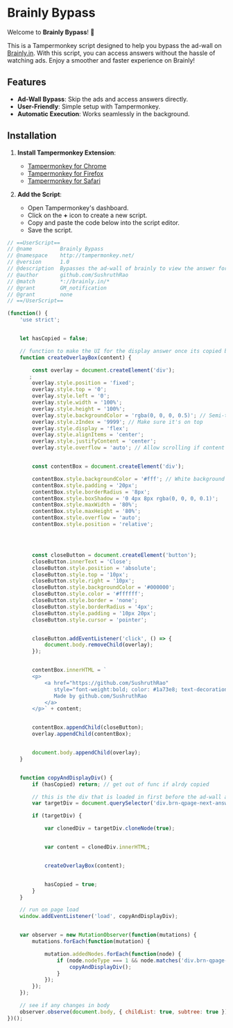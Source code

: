 # Brainly Bypass

Welcome to **Brainly Bypass**! 🚀

This is a Tampermonkey script designed to help you bypass the ad-wall on [Brainly.in](https://brainly.in). With this script, you can access answers without the hassle of watching ads. Enjoy a smoother and faster experience on Brainly!

## Features

- **Ad-Wall Bypass**: Skip the ads and access answers directly.
- **User-Friendly**: Simple setup with Tampermonkey.
- **Automatic Execution**: Works seamlessly in the background.

## Installation

1. **Install Tampermonkey Extension**:
   - [Tampermonkey for Chrome](https://chrome.google.com/webstore/detail/tampermonkey/dhdgffkkebhmkfjojejmpbldmpobfkfo)
   - [Tampermonkey for Firefox](https://addons.mozilla.org/en-US/firefox/addon/tampermonkey/)
   - [Tampermonkey for Safari](https://apps.apple.com/us/app/tampermonkey/id1482490089)

2. **Add the Script**:
   - Open Tampermonkey's dashboard.
   - Click on the **+** icon to create a new script.
   - Copy and paste the code below into the script editor.
   - Save the script.

```javascript
// ==UserScript==
// @name         Brainly Bypass
// @namespace    http://tampermonkey.net/
// @version      1.0
// @description  Bypasses the ad-wall of brainly to view the answer for free !
// @author       github.com/SushruthRao
// @match        *://brainly.in/*
// @grant        GM_notification
// @grant        none
// ==/UserScript==

(function() {
    'use strict';


    let hasCopied = false;

    // function to make the UI for the display answer once its copied by the copy function
    function createOverlayBox(content) {

        const overlay = document.createElement('div');
       ;
        overlay.style.position = 'fixed';
        overlay.style.top = '0';
        overlay.style.left = '0';
        overlay.style.width = '100%';
        overlay.style.height = '100%';
        overlay.style.backgroundColor = 'rgba(0, 0, 0, 0.5)'; // Semi-transparent background
        overlay.style.zIndex = '9999'; // Make sure it's on top
        overlay.style.display = 'flex';
        overlay.style.alignItems = 'center';
        overlay.style.justifyContent = 'center';
        overlay.style.overflow = 'auto'; // Allow scrolling if content is too large


        const contentBox = document.createElement('div');

        contentBox.style.backgroundColor = '#fff'; // White background for the content box
        contentBox.style.padding = '20px';
        contentBox.style.borderRadius = '8px';
        contentBox.style.boxShadow = '0 4px 8px rgba(0, 0, 0, 0.1)';
        contentBox.style.maxWidth = '80%';
        contentBox.style.maxHeight = '80%';
        contentBox.style.overflow = 'auto';
        contentBox.style.position = 'relative';




        const closeButton = document.createElement('button');
        closeButton.innerText = 'Close';
        closeButton.style.position = 'absolute';
        closeButton.style.top = '10px';
        closeButton.style.right = '10px';
        closeButton.style.backgroundColor = '#000000';
        closeButton.style.color = '#ffffff';
        closeButton.style.border = 'none';
        closeButton.style.borderRadius = '4px';
        closeButton.style.padding = '10px 20px';
        closeButton.style.cursor = 'pointer';


        closeButton.addEventListener('click', () => {
            document.body.removeChild(overlay);
        });


        contentBox.innerHTML = `
        <p>
            <a href="https://github.com/SushruthRao"
               style="font-weight:bold; color: #1a73e8; text-decoration: none;">
               Made by github.com/SushruthRao
            </a>
        </p>` + content;


        contentBox.appendChild(closeButton);
        overlay.appendChild(contentBox);


        document.body.appendChild(overlay);
    }


    function copyAndDisplayDiv() {
        if (hasCopied) return; // get out of func if alrdy copied

        // this is the div that is loaded in first before the ad-wall adds a block to it
        var targetDiv = document.querySelector('div.brn-qpage-next-answer-box__content.js-answer-content-section');

        if (targetDiv) {

            var clonedDiv = targetDiv.cloneNode(true);


            var content = clonedDiv.innerHTML;


            createOverlayBox(content);


            hasCopied = true;
        }
    }

    // run on page load
    window.addEventListener('load', copyAndDisplayDiv);


    var observer = new MutationObserver(function(mutations) {
        mutations.forEach(function(mutation) {

            mutation.addedNodes.forEach(function(node) {
                if (node.nodeType === 1 && node.matches('div.brn-qpage-next-answer-box__content.js-answer-content-section')) {
                    copyAndDisplayDiv();
                }
            });
        });
    });

    // see if any changes in body
    observer.observe(document.body, { childList: true, subtree: true });
})();
